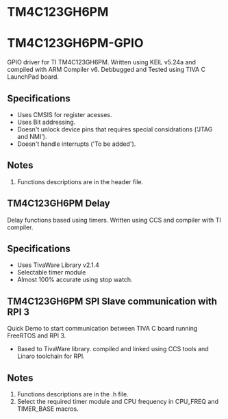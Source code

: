 # TM4C123GH6PM

# TM4C123GH6PM-GPIO
GPIO driver for TI TM4C123GH6PM. Written using KEIL v5.24a and compiled with ARM Compiler v6. Debbugged and Tested using TIVA C LaunchPad board.

## Specifications
*  Uses CMSIS for register acesses.
*  Uses Bit addressing.
*  Doesn't unlock device pins that requires special considrations ('JTAG and NMI').
*  Doesn't handle interrupts ('To be added').

## Notes
1.  Functions descriptions are in the header file.

## TM4C123GH6PM Delay
Delay functions based using timers. Written using CCS and compiler with TI compiler.
## Specifications
* Uses TivaWare Library v2.1.4
* Selectable timer module
* Almost 100% accurate using stop watch.

## TM4C123GH6PM SPI Slave communication with RPI 3
Quick Demo to start communication between TIVA C board running FreeRTOS and RPI 3.
* Based to TivaWare library. compiled and linked using CCS tools and Linaro toolchain for RPI. 
## Notes
1. Functions descriptions are in the .h file.
2. Select the required timer module and CPU frequency in CPU_FREQ and TIMER_BASE macros.
